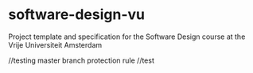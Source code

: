 # software-design-vu
Project template and specification for the Software Design course at the Vrije Universiteit Amsterdam

//testing master branch protection rule
//test
